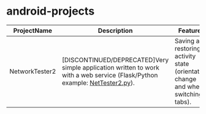 # android-projects

ProjectName      | Description | Features
------------- | -------------  | -----------
NetworkTester2 |  [DISCONTINUED/DEPRECATED]Very simple application written to work with a web service (Flask/Python example: [NetTester2.py](https://github.com/harmonyideas/python-scripts/blob/master/learning-python/nettester2.py)). | Saving and restoring activity state (orientation change and when switching tabs).

